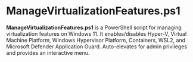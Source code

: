 # ManageVirtualizationFeatures.ps1
**ManageVirtualizationFeatures.ps1** is a PowerShell script for managing virtualization features on Windows 11. It enables/disables Hyper-V, Virtual Machine Platform, Windows Hypervisor Platform, Containers, WSL2, and Microsoft Defender Application Guard. Auto-elevates for admin privileges and provides an interactive menu.
